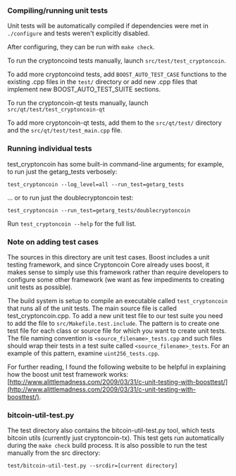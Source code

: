 ### Compiling/running unit tests

Unit tests will be automatically compiled if dependencies were met in `./configure`
and tests weren't explicitly disabled.

After configuring, they can be run with `make check`.

To run the cryptoncoind tests manually, launch `src/test/test_cryptoncoin`.

To add more cryptoncoind tests, add `BOOST_AUTO_TEST_CASE` functions to the existing
.cpp files in the `test/` directory or add new .cpp files that
implement new BOOST_AUTO_TEST_SUITE sections.

To run the cryptoncoin-qt tests manually, launch `src/qt/test/test_cryptoncoin-qt`

To add more cryptoncoin-qt tests, add them to the `src/qt/test/` directory and
the `src/qt/test/test_main.cpp` file.

### Running individual tests

test_cryptoncoin has some built-in command-line arguments; for
example, to run just the getarg_tests verbosely:

    test_cryptoncoin --log_level=all --run_test=getarg_tests

... or to run just the doublecryptoncoin test:

    test_cryptoncoin --run_test=getarg_tests/doublecryptoncoin

Run `test_cryptoncoin --help` for the full list.

### Note on adding test cases

The sources in this directory are unit test cases.  Boost includes a
unit testing framework, and since Cryptoncoin Core already uses boost, it makes
sense to simply use this framework rather than require developers to
configure some other framework (we want as few impediments to creating
unit tests as possible).

The build system is setup to compile an executable called `test_cryptoncoin`
that runs all of the unit tests.  The main source file is called
test_cryptoncoin.cpp. To add a new unit test file to our test suite you need 
to add the file to `src/Makefile.test.include`. The pattern is to create 
one test file for each class or source file for which you want to create 
unit tests.  The file naming convention is `<source_filename>_tests.cpp` 
and such files should wrap their tests in a test suite 
called `<source_filename>_tests`. For an example of this pattern, 
examine `uint256_tests.cpp`.

For further reading, I found the following website to be helpful in
explaining how the boost unit test framework works:
[http://www.alittlemadness.com/2009/03/31/c-unit-testing-with-boosttest/](http://www.alittlemadness.com/2009/03/31/c-unit-testing-with-boosttest/).

### bitcoin-util-test.py

The test directory also contains the bitcoin-util-test.py tool, which tests bitcoin utils (currently just cryptoncoin-tx). This test gets run automatically during the `make check` build process. It is also possible to run the test manually from the src directory:

```
test/bitcoin-util-test.py --srcdir=[current directory]

```